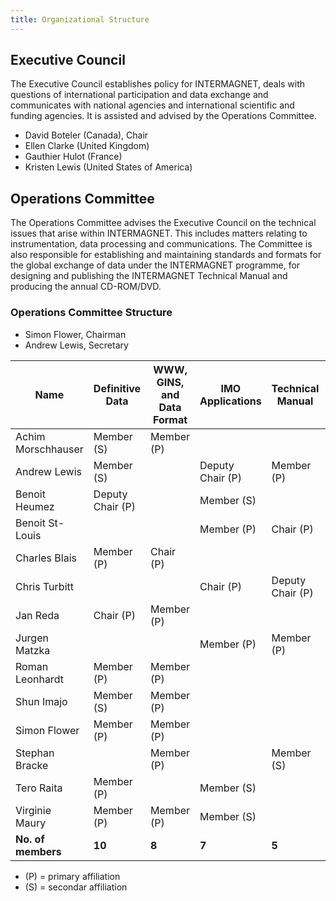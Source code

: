 ```yaml
---
title: Organizational Structure
---
```


## Executive Council

The Executive Council establishes policy for INTERMAGNET, deals with questions of international participation and data exchange and communicates with national agencies and international scientific and funding agencies. It is assisted and advised by the Operations Committee.

- David Boteler (Canada), Chair
- Ellen Clarke (United Kingdom)
- Gauthier Hulot (France)
- Kristen Lewis (United States of America)

## Operations Committee

The Operations Committee advises the Executive Council on the technical issues that arise within INTERMAGNET. This includes matters relating to instrumentation, data processing and communications. The Committee is also responsible for establishing and maintaining standards and formats for the global exchange of data under the INTERMAGNET programme, for designing and publishing the INTERMAGNET Technical Manual and producing the annual CD-ROM/DVD.

### Operations Committee Structure

- Simon Flower, Chairman
- Andrew Lewis, Secretary

| Name | Definitive Data | WWW, GINS, and Data Format | IMO Applications | Technical Manual | Instrumentation and Data Acquisition |
|------|-----------------|----------------------------|------------------|------------------|--------------------------------------|
| Achim Morschhauser | Member (S) | Member (P) | | | Member (S) |
| Andrew Lewis | Member (S) | | Deputy Chair (P) | Member (P) | |
| Benoit Heumez | Deputy Chair (P) | | Member (S) | | |
| Benoit St-Louis | | | Member (P) | Chair (P) | Member (S) |
| Charles Blais | Member (P) | Chair (P) | | | |
| Chris Turbitt | | | Chair (P) | Deputy Chair (P) | Member (S) |
| Jan Reda | Chair (P) | Member (P) | | | |
| Jurgen Matzka | | | Member (P) | Member (P) | Member (S) |
| Roman Leonhardt | Member (P) | Member (P) | | | |
| Shun Imajo | Member (S) | Member (P) | | | |
| Simon Flower | Member (P) | Member (P) | | | |
| Stephan Bracke | | Member (P) | | Member (S) | |
| Tero Raita | Member (P) | | Member (S) | | |
| Virginie Maury | Member (P) | Member (P) | Member (S) | | |
| **No. of members** | **10** | **8** | **7** | **5** | **4** |

- (P) = primary affiliation
- (S) = secondar affiliation
